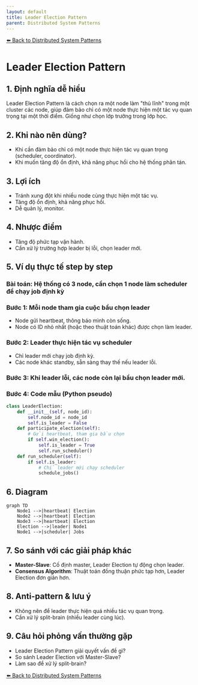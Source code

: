 ```yaml
---
layout: default
title: Leader Election Pattern
parent: Distributed System Patterns
---
```


[⬅️ Back to Distributed System Patterns](/system-design-pattern/distributed)

# Leader Election Pattern

## 1. Định nghĩa dễ hiểu
Leader Election Pattern là cách chọn ra một node làm "thủ lĩnh" trong một cluster các node, giúp đảm bảo chỉ có một node thực hiện một tác vụ quan trọng tại một thời điểm. Giống như chọn lớp trưởng trong lớp học.

## 2. Khi nào nên dùng?
- Khi cần đảm bảo chỉ có một node thực hiện tác vụ quan trọng (scheduler, coordinator).
- Khi muốn tăng độ ổn định, khả năng phục hồi cho hệ thống phân tán.

## 3. Lợi ích
- Tránh xung đột khi nhiều node cùng thực hiện một tác vụ.
- Tăng độ ổn định, khả năng phục hồi.
- Dễ quản lý, monitor.

## 4. Nhược điểm
- Tăng độ phức tạp vận hành.
- Cần xử lý trường hợp leader bị lỗi, chọn leader mới.

## 5. Ví dụ thực tế step by step
### Bài toán: Hệ thống có 3 node, cần chọn 1 node làm scheduler để chạy job định kỳ

### Bước 1: Mỗi node tham gia cuộc bầu chọn leader
- Node gửi heartbeat, thông báo mình còn sống.
- Node có ID nhỏ nhất (hoặc theo thuật toán khác) được chọn làm leader.

### Bước 2: Leader thực hiện tác vụ scheduler
- Chỉ leader mới chạy job định kỳ.
- Các node khác standby, sẵn sàng thay thế nếu leader lỗi.

### Bước 3: Khi leader lỗi, các node còn lại bầu chọn leader mới.

### Bước 4: Code mẫu (Python pseudo)
```python
class LeaderElection:
    def __init__(self, node_id):
        self.node_id = node_id
        self.is_leader = False
    def participate_election(self):
        # Gửi heartbeat, tham gia bầu chọn
        if self.win_election():
            self.is_leader = True
            self.run_scheduler()
    def run_scheduler(self):
        if self.is_leader:
            # Chỉ leader mới chạy scheduler
            schedule_jobs()
```

## 6. Diagram
```mermaid
graph TD
    Node1 -->|heartbeat| Election
    Node2 -->|heartbeat| Election
    Node3 -->|heartbeat| Election
    Election -->|leader| Node1
    Node1 -->|scheduler| Jobs
```

## 7. So sánh với các giải pháp khác
- **Master-Slave**: Cố định master, Leader Election tự động chọn leader.
- **Consensus Algorithm**: Thuật toán đồng thuận phức tạp hơn, Leader Election đơn giản hơn.

## 8. Anti-pattern & lưu ý
- Không nên để leader thực hiện quá nhiều tác vụ quan trọng.
- Cần xử lý split-brain (nhiều leader cùng lúc).

## 9. Câu hỏi phỏng vấn thường gặp
- Leader Election Pattern giải quyết vấn đề gì?
- So sánh Leader Election với Master-Slave?
- Làm sao để xử lý split-brain?

[⬅️ Back to Distributed System Patterns](/system-design-pattern/distributed) 
